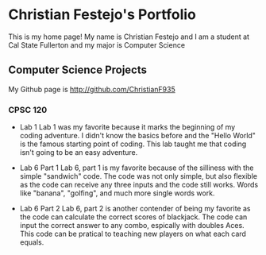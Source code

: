 # Christian Festejo's Portfolio

This is my home page! My name is Christian Festejo and I am a student at Cal State Fullerton and my major is Computer Science

## Computer Science Projects

My Github page is http://github.com/ChristianF935

### CPSC 120

* Lab 1
  Lab 1 was my favorite because it marks the beginning of my coding adventure. I didn't know the basics before and the "Hello World" is the famous starting point of coding. This lab taught me that coding isn't going to be an easy adventure.

* Lab 6 Part 1
  Lab 6, part 1 is my favorite because of the silliness with the simple "sandwich" code. The code was not only simple, but also flexible as the code can receive any three inputs and the code still works. Words like "banana", "golfing", and much more single words work.

* Lab 6 Part 2
  Lab 6, part 2 is another contender of being my favorite as the code can calculate the correct scores of blackjack. The code can input the correct answer to any combo, espically with doubles Aces. This code can be pratical to teaching new players on what each card equals.
